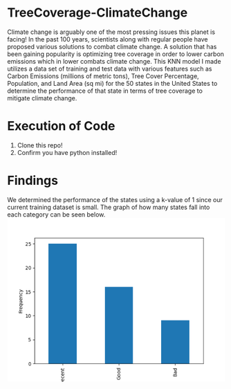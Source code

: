 # TreeCoverage-ClimateChange

Climate change is arguably one of the most pressing issues this planet is facing! In the past 100 years, scientists along with regular people have proposed various solutions to combat climate change. A solution that has been gaining popularity is optimizing tree coverage in order to lower carbon emissions which in lower combats climate change. This KNN model I made utilizes a data set of training and test data with various features such as Carbon Emissions (millions of metric tons), Tree Cover Percentage, Population, and Land Area (sq mi) for the 50 states in the United States to determine the performance of that state in terms of tree coverage to mitigate climate change. 

# Execution of Code

1. Clone this repo!
2. Confirm you have python installed!

# Findings

We determined the performance of the states using a k-value of 1 since our current training dataset is small. The graph of how many states fall into each category can be seen below.
![alt text](https://github.com/pkollip/TreeCoverage-ClimateChange/blob/main/PerformanceOfStatesGraph.png?raw=true)


